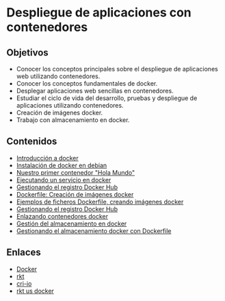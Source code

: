 # Despliegue de aplicaciones con contenedores

## Objetivos

* Conocer los conceptos principales sobre el despliegue de aplicaciones web utilizando contenedores.
* Conocer los conceptos fundamentales de docker.
* Desplegar aplicaciones web sencillas en contenedores.
* Estudiar el ciclo de vida del desarrollo, pruebas y despliegue de aplicaciones utilizando contenedores.
* Creación de imágenes docker.
* Trabajo con almacenamiento en docker.

## Contenidos

* [Introducción a docker](https://www.josedomingo.org/pledin/2015/12/introduccion-a-docker/)
* [Instalación de docker en debian](https://docs.docker.com/engine/installation/linux/docker-ce/debian/)
* [Nuestro primer contenedor "Hola Mundo"](http://iaw.readthedocs.io/es/latest/unidades/u6/primerospasos.html)
* [Ejecutando un servicio en docker](http://iaw.readthedocs.io/es/latest/unidades/u6/servicio.html)
* [Gestionando el registro Docker Hub](http://iaw.readthedocs.io/es/latest/unidades/u6/registro.html)
* [Dockerfile: Creación de imágenes docker](https://www.josedomingo.org/pledin/2016/02/dockerfile-creacion-de-imagenes-docker/)
* [Ejemplos de ficheros Dockerfile, creando imágenes docker](https://www.josedomingo.org/pledin/2016/02/ejemplos-de-ficheros-dockerfile-creando-imagenes-docker/)
* [Gestionando el registro Docker Hub](https://www.josedomingo.org/pledin/2016/02/gestionando-el-registro-docker-hub/)
* [Enlazando contenedores docker](https://www.josedomingo.org/pledin/2016/02/enlazando-contenedores-docker/)
* [Gestión del almacenamiento en docker](https://www.josedomingo.org/pledin/2016/05/gestion-del-almacenamiento-en-docker/)
* [Gestionando el almacenamiento docker con Dockerfile](https://www.josedomingo.org/pledin/2016/11/gestionando-el-almacenamiento-docker-con-dockerfile/)

## Enlaces

* [Docker](https://www.docker.com/)
* [rkt](https://coreos.com/rkt/)
* [cri-io](http://cri-o.io/)
* [rkt us docker](https://coreos.com/rkt/docs/latest/rkt-vs-other-projects.html#rkt-vs-docker)



